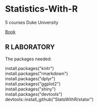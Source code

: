 # Statistics-With-R

5 courses Duke University

[Book](https://leanpub.com/openintro-statistics)

## R LABORATORY

The packages needed:</br>

install.packages("knitr")</br>
install.packages("rmarkdown")</br>
install.packages("dplyr")</br>
install.packages("ggplot2")</br>
install.packages("shiny")</br>
install.packages("devtools")</br>
devtools::install_github("StatsWithR/statsr")